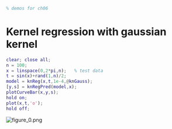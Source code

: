 ```matlab
% demos for ch06
```
# Kernel regression with gaussian kernel
```matlab
clear; close all;
n = 100;
x = linspace(0,2*pi,n);   % test data
t = sin(x)+rand(1,n)/2;
model = knReg(x,t,1e-4,@knGauss);
[y,s] = knRegPred(model,x);
plotCurveBar(x,y,s);
hold on;
plot(x,t,'o');
hold off;
```

![figure_0.png](C:/Users/minoue/github/PRMLT/demoWithResults/ch06/knReg_demo_images/figure_0.png)

